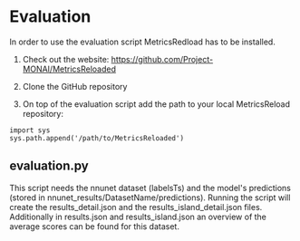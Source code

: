 # Evaluation

In order to use the evaluation script MetricsRedload has to be installed.

1. Check out the website: https://github.com/Project-MONAI/MetricsReloaded

2. Clone the GitHub repository

3. On top of the evaluation script add the path to your local MetricsReload repository:
```
import sys
sys.path.append('/path/to/MetricsReloaded')
```

## evaluation.py

This script needs the nnunet dataset (labelsTs) and the model's predictions (stored in nnunet_results/DatasetName/predictions). 
Running the script will create the results_detail.json and the results_island_detail.json files. Additionally in results.json and results_island.json an overview of the average scores can be found for this dataset.




